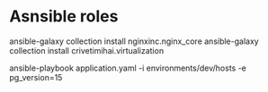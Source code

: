 # Asnsible roles

ansible-galaxy collection install nginxinc.nginx_core
ansible-galaxy collection install crivetimihai.virtualization

ansible-playbook application.yaml -i environments/dev/hosts -e pg_version=15
